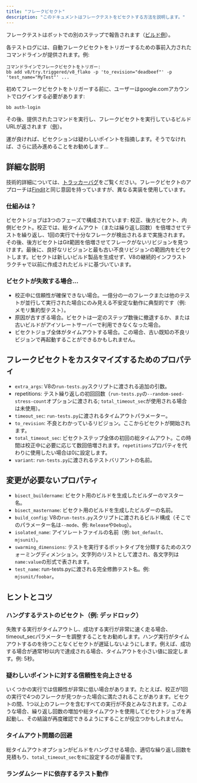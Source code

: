 ```yaml
---
title: "フレークビセクト"
description: "このドキュメントはフレークテストをビセクトする方法を説明します。"
---
```

フレークテストはボットでの別のステップで報告されます（[ビルド例](https://ci.chromium.org/ui/p/v8/builders/ci/V8%20Linux64%20TSAN/38630/overview)）。

各テストログには、自動フレークビセクトをトリガーするための事前入力されたコマンドラインが提供されます。例:

```
コマンドラインでフレークビセクトをトリガー:
bb add v8/try.triggered/v8_flako -p 'to_revision="deadbeef"' -p 'test_name="MyTest"' ...
```

初めてフレークビセクトをトリガーする前に、ユーザーはgoogle.comアカウントでログインする必要があります:

```bash
bb auth-login
```

その後、提供されたコマンドを実行し、フレークビセクトを実行しているビルドURLが返されます（[例](https://ci.chromium.org/ui/p/v8/builders/try.triggered/v8_flako/b8836020260675019825/overview)）。

運が良ければ、ビセクションは疑わしいポイントを指摘します。そうでなければ、さらに読み進めることをお勧めします…

## 詳細な説明

技術的詳細については、[トラッカーバグ](https://crbug.com/711249)をご覧ください。フレークビセクトのアプローチは[Findit](https://sites.google.com/chromium.org/cat/findit)と同じ意図を持っていますが、異なる実装を使用しています。

### 仕組みは？

ビセクトジョブは3つのフェーズで構成されています: 校正、後方ビセクト、内側ビセクト。校正では、総タイムアウト（または繰り返し回数）を倍増させてテストを繰り返し、1回の実行で十分なフレークが検出されるまで実施されます。その後、後方ビセクトはGit範囲を倍増させてフレークがないリビジョンを見つけます。最後に、良好なリビジョンと最も古い不良リビジョンの範囲内をビセクトします。ビセクトは新しいビルド製品を生成せず、V8の継続的インフラストラクチャで以前に作成されたビルドに基づいています。

### ビセクトが失敗する場合…

- 校正中に信頼性が確保できない場合。一億分の一のフレークまたは他のテストが並行して実行された場合にのみ見える不安定な動作に典型的です（例: メモリ集約型テスト）。
- 原因が古すぎる場合。ビセクトは一定のステップ数後に撤退するか、または古いビルドがアイソレートサーバーで利用できなくなった場合。
- ビセクトジョブ全体がタイムアウトする場合。この場合、古い既知の不良リビジョンで再起動することができるかもしれません。

## フレークビセクトをカスタマイズするためのプロパティ

- `extra_args`: V8の`run-tests.py`スクリプトに渡される追加の引数。
- repetitions: テスト繰り返しの初回回数（`run-tests.py`の`--random-seed-stress-count`オプションに渡される; `total_timeout_sec`が使用される場合は未使用）。
- `timeout_sec`: `run-tests.py`に渡されるタイムアウトパラメーター。
- `to_revision`: 不良とわかっているリビジョン。ここからビセクトが開始されます。
- `total_timeout_sec`: ビセクトステップ全体の初回の総タイムアウト。この時間は校正中に必要に応じて数回倍増されます。`repetitions`プロパティを代わりに使用したい場合は0に設定します。
- `variant`: `run-tests.py`に渡されるテストバリアントの名前。

## 変更が必要ないプロパティ

- `bisect_buildername`: ビセクト用のビルドを生成したビルダーのマスター名。
- `bisect_mastername`: ビセクト用のビルドを生成したビルダーの名前。
- `build_config`: V8の`run-tests.py`スクリプトに渡されるビルド構成（そこでのパラメーター名は`--mode`、例: `Release`や`Debug`）。
- `isolated_name`: アイソレートファイルの名前（例: `bot_default`、`mjsunit`）。
- `swarming_dimensions`: テストを実行するボットタイプを分類するためのスウォーミングディメンション。文字列のリストとして渡され、各文字列は`name:value`の形式で表されます。
- `test_name`: run-tests.pyに渡される完全修飾テスト名。例: `mjsunit/foobar`。

## ヒントとコツ

### ハングするテストのビセクト（例: デッドロック）

失敗する実行がタイムアウトし、成功する実行が非常に速く走る場合、timeout_secパラメーターを調整することをお勧めします。ハング実行がタイムアウトするのを待つことなくビセクトが遅延しないようにします。例えば、成功する場合が通常1秒以内で達成される場合、タイムアウトを小さい値に設定します。例: 5秒。

### 疑わしいポイントに対する信頼性を向上させる

いくつかの実行では信頼性が非常に低い場合があります。たとえば、校正が1回の実行で4つのフレークが見つかった場合に満たされることがあります。ビセクトの間、1つ以上のフレークを含むすべての実行が不良とみなされます。このような場合、繰り返し回数の増加や総タイムアウトを使用してビセクトジョブを再起動し、その結論が再度確認できるようにすることが役立つかもしれません。

### タイムアウト問題の回避

総タイムアウトオプションがビルドをハングさせる場合、適切な繰り返し回数を見積もり、`total_timeout_sec`を`0`に設定するのが最善です。

### ランダムシードに依存するテスト動作
